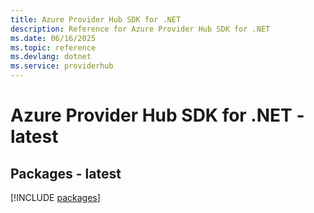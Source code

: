 ```yaml
---
title: Azure Provider Hub SDK for .NET
description: Reference for Azure Provider Hub SDK for .NET
ms.date: 06/16/2025
ms.topic: reference
ms.devlang: dotnet
ms.service: providerhub
---
```

# Azure Provider Hub SDK for .NET - latest
## Packages - latest
[!INCLUDE [packages](provider-hub-index.md)]